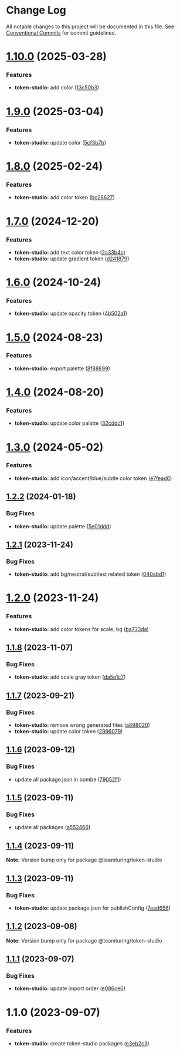 # Change Log

All notable changes to this project will be documented in this file.
See [Conventional Commits](https://conventionalcommits.org) for commit guidelines.

# [1.10.0](https://github.com/weareteamturing/bombe/compare/@teamturing/token-studio@1.9.0...@teamturing/token-studio@1.10.0) (2025-03-28)

### Features

- **token-studio:** add color ([13c50b3](https://github.com/weareteamturing/bombe/commit/13c50b3b709e380432155b772ba4b550222ce09a))

# [1.9.0](https://github.com/weareteamturing/bombe/compare/@teamturing/token-studio@1.8.0...@teamturing/token-studio@1.9.0) (2025-03-04)

### Features

- **token-studio:** update color ([5cf3b7b](https://github.com/weareteamturing/bombe/commit/5cf3b7bd916e59b0283c384572e94a188f35761d))

# [1.8.0](https://github.com/weareteamturing/bombe/compare/@teamturing/token-studio@1.7.0...@teamturing/token-studio@1.8.0) (2025-02-24)

### Features

- **token-studio:** add color token ([bc28627](https://github.com/weareteamturing/bombe/commit/bc286275867e02158cf1f71ec4f668ec9682d497))

# [1.7.0](https://github.com/weareteamturing/bombe/compare/@teamturing/token-studio@1.6.0...@teamturing/token-studio@1.7.0) (2024-12-20)

### Features

- **token-studio:** add text color token ([2a33b4c](https://github.com/weareteamturing/bombe/commit/2a33b4cb07e889f5700d0795aed962762f7122ad))
- **token-studio:** update gradient token ([d241879](https://github.com/weareteamturing/bombe/commit/d241879a61d32f2355c6f65f4903134768736e09))

# [1.6.0](https://github.com/weareteamturing/bombe/compare/@teamturing/token-studio@1.5.0...@teamturing/token-studio@1.6.0) (2024-10-24)

### Features

- **token-studio:** update opacity token ([4b502a1](https://github.com/weareteamturing/bombe/commit/4b502a1ece0d259d7a1bc0eeb806ebffec0ec9cf))

# [1.5.0](https://github.com/weareteamturing/bombe/compare/@teamturing/token-studio@1.4.0...@teamturing/token-studio@1.5.0) (2024-08-23)

### Features

- **token-studio:** export palette ([8f88899](https://github.com/weareteamturing/bombe/commit/8f88899e69ff0948a89cc868e570d0dfa204d6a5))

# [1.4.0](https://github.com/weareteamturing/bombe/compare/@teamturing/token-studio@1.3.0...@teamturing/token-studio@1.4.0) (2024-08-20)

### Features

- **token-studio:** update color palatte ([32cddc1](https://github.com/weareteamturing/bombe/commit/32cddc143a771b2665504eb58361785e30cfc180))

# [1.3.0](https://github.com/weareteamturing/bombe/compare/@teamturing/token-studio@1.2.2...@teamturing/token-studio@1.3.0) (2024-05-02)

### Features

- **token-studio:** add icon/accent/blue/subtle color token ([e7fead6](https://github.com/weareteamturing/bombe/commit/e7fead66a7533901c76e7ca4bbd8e998a0e3eb94))

## [1.2.2](https://github.com/weareteamturing/bombe/compare/@teamturing/token-studio@1.2.1...@teamturing/token-studio@1.2.2) (2024-01-18)

### Bug Fixes

- **token-studio:** update palette ([5e01ddd](https://github.com/weareteamturing/bombe/commit/5e01dddfc49db7f7856571c30110efa4fdf1f358))

## [1.2.1](https://github.com/weareteamturing/bombe/compare/@teamturing/token-studio@1.2.0...@teamturing/token-studio@1.2.1) (2023-11-24)

### Bug Fixes

- **token-studio:** add bg/neutral/subtlest related token ([040abd1](https://github.com/weareteamturing/bombe/commit/040abd1636e795b72ba72d96cb43a08f9b96d8ef))

# [1.2.0](https://github.com/weareteamturing/bombe/compare/@teamturing/token-studio@1.1.8...@teamturing/token-studio@1.2.0) (2023-11-24)

### Features

- **token-studio:** add color tokens for scale, bg ([ba733da](https://github.com/weareteamturing/bombe/commit/ba733dacf480635d63dd3ed212ba951dd3734b14))

## [1.1.8](https://github.com/weareteamturing/bombe/compare/@teamturing/token-studio@1.1.7...@teamturing/token-studio@1.1.8) (2023-11-07)

### Bug Fixes

- **token-studio:** add scale gray token ([da5e1c7](https://github.com/weareteamturing/bombe/commit/da5e1c739d0255b648e5fb0b9a3e3123155a28bc))

## [1.1.7](https://github.com/weareteamturing/bombe/compare/@teamturing/token-studio@1.1.6...@teamturing/token-studio@1.1.7) (2023-09-21)

### Bug Fixes

- **token-studio:** remove wrong generated files ([a898020](https://github.com/weareteamturing/bombe/commit/a89802085935f9ff773e58f0ab9957a2d09499cf))
- **token-studio:** update color token ([2996079](https://github.com/weareteamturing/bombe/commit/29960793a93d22ddf732e521cf5007a1ee6594e4))

## [1.1.6](https://github.com/weareteamturing/bombe/compare/@teamturing/token-studio@1.1.5...@teamturing/token-studio@1.1.6) (2023-09-12)

### Bug Fixes

- update all package.json in bombe ([79052f1](https://github.com/weareteamturing/bombe/commit/79052f13406a1bd8baf4660b475755835bda8daf))

## [1.1.5](https://github.com/weareteamturing/bombe/compare/@teamturing/token-studio@1.1.4...@teamturing/token-studio@1.1.5) (2023-09-11)

### Bug Fixes

- update all packages ([a552466](https://github.com/weareteamturing/bombe/commit/a552466e5d12adb1b3b7ead61817aa7f94ea762c))

## [1.1.4](https://github.com/weareteamturing/bombe/compare/@teamturing/token-studio@1.1.3...@teamturing/token-studio@1.1.4) (2023-09-11)

**Note:** Version bump only for package @teamturing/token-studio

## [1.1.3](https://github.com/weareteamturing/bombe/compare/@teamturing/token-studio@1.1.2...@teamturing/token-studio@1.1.3) (2023-09-11)

### Bug Fixes

- **token-studio:** update package.json for publishConfig ([7ead656](https://github.com/weareteamturing/bombe/commit/7ead65601f20fb539082c2422e9cdbdff6519908))

## [1.1.2](https://github.com/weareteamturing/bombe/compare/@teamturing/token-studio@1.1.1...@teamturing/token-studio@1.1.2) (2023-09-08)

**Note:** Version bump only for package @teamturing/token-studio

## [1.1.1](https://github.com/weareteamturing/bombe/compare/@teamturing/token-studio@1.1.0...@teamturing/token-studio@1.1.1) (2023-09-07)

### Bug Fixes

- **token-studio:** update import order ([e086ce6](https://github.com/weareteamturing/bombe/commit/e086ce60f45d0e710e04a8e4f0ff794099929f43))

# 1.1.0 (2023-09-07)

### Features

- **token-studio:** create token-studio packages ([e3eb2c3](https://github.com/weareteamturing/bombe/commit/e3eb2c398efc3f5e53f389f10466a9ff0fbfcab7))
